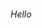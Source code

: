 ###### Hello                                                                                             
